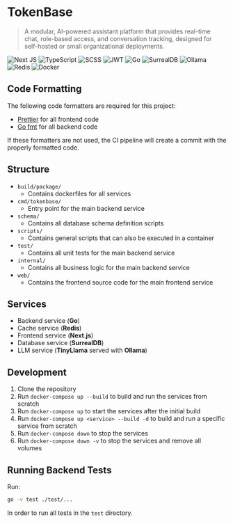 # TokenBase

> A modular, AI-powered assistant platform that provides real-time chat, role-based access, and conversation tracking, designed for self-hosted or small organizational deployments.

![Next JS](https://img.shields.io/badge/Next-black?style=for-the-badge&logo=next.js&logoColor=white)
![TypeScript](https://img.shields.io/badge/typescript-%23007ACC.svg?style=for-the-badge&logo=typescript&logoColor=white)
![SCSS](https://img.shields.io/badge/SCSS-hotpink.svg?style=for-the-badge&logo=SASS&logoColor=white)
![JWT](https://img.shields.io/badge/JWT-black?style=for-the-badge&logo=JSON%20web%20tokens)
![Go](https://img.shields.io/badge/go-%2300ADD8.svg?style=for-the-badge&logo=go&logoColor=white)
![SurrealDB](https://img.shields.io/badge/SurrealDB-FF00A0?style=for-the-badge&logo=surrealdb&logoColor=white)
![Ollama](https://img.shields.io/badge/Ollama-f6f6f6?style=for-the-badge&logo=ollama&logoColor=black)
![Redis](https://img.shields.io/badge/redis-%23DD0031.svg?style=for-the-badge&logo=redis&logoColor=white)
![Docker](https://img.shields.io/badge/docker-%230db7ed.svg?style=for-the-badge&logo=docker&logoColor=white)

## Code Formatting

The following code formatters are required for this project:

- [Prettier](https://prettier.io/) for all frontend code
- [Go fmt](https://golang.org/cmd/gofmt/) for all backend code

If these formatters are not used, the CI pipeline will create a commit with the properly formatted code.

## Structure

- `build/package/`
  - Contains dockerfiles for all services
- `cmd/tokenbase/`
  - Entry point for the main backend service
- `schema/`
  - Contains all database schema definition scripts
- `scripts/`
  - Contains general scripts that can also be executed in a container
- `test/`
  - Contains all unit tests for the main backend service
- `internal/`
  - Contains all business logic for the main backend service
- `web/`
  - Contains the frontend source code for the main frontend service

## Services

- Backend service (**Go**)
- Cache service (**Redis**)
- Frontend service (**Next.js**)
- Database service (**SurrealDB**)
- LLM service (**TinyLlama** served with **Ollama**)

## Development

1. Clone the repository
2. Run `docker-compose up --build` to build and run the services from scratch
3. Run `docker-compose up` to start the services after the initial build
4. Run `docker-compose up <service> --build -d` to build and run a specific service from scratch
5. Run `docker-compose down` to stop the services
6. Run `docker-compose down -v` to stop the services and remove all volumes

## Running Backend Tests

Run:

```sh
go -v test ./test/...
```

In order to run all tests in the `test` directory.
